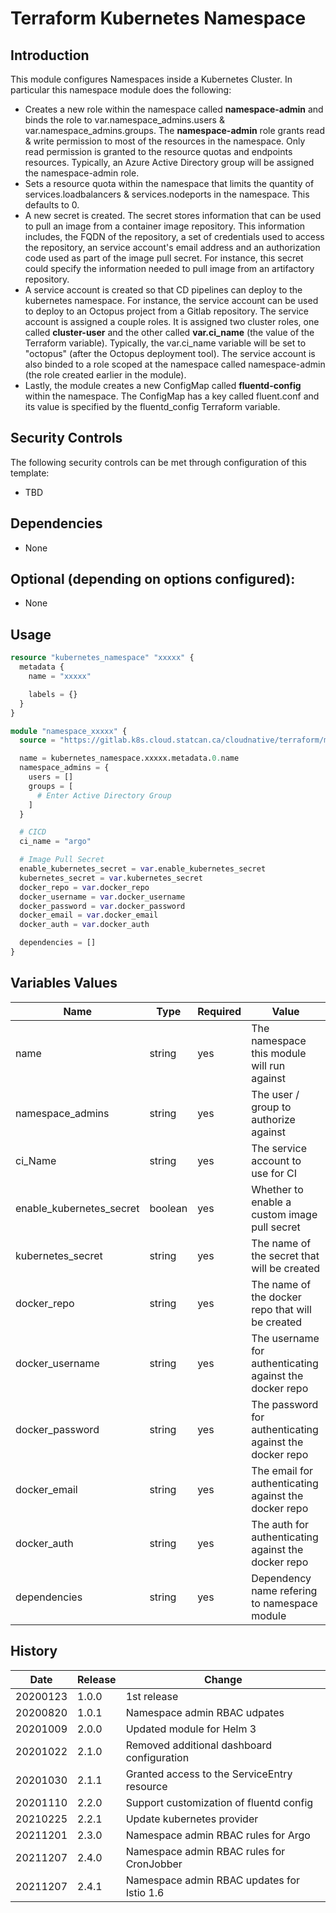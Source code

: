# Terraform Kubernetes Namespace

## Introduction

This module configures Namespaces inside a Kubernetes Cluster. In particular this namespace module does the following:
- Creates a new role within the namespace called **namespace-admin** and binds the role to var.namespace_admins.users & var.namespace_admins.groups. The **namespace-admin** role grants read & write permission to most of the resources in the namespace. Only read permission is granted to the resource quotas and endpoints resources. Typically, an Azure Active Directory group will be assigned the namespace-admin role. 
- Sets a resource quota within the namespace that limits the quantity of services.loadbalancers & services.nodeports in the namespace. This defaults to 0. 
- A new secret is created. The secret stores information that can be used to pull an image from a container image repository. This information includes, the FQDN of the repository, a set of credentials used to access the repository, an service account's email address and an authorization code used as part of the image pull secret. For instance, this secret could specify the information needed to pull image from an artifactory repository. 
- A service account is created so that CD pipelines can deploy to the kubernetes namespace. For instance, the service account can be used to deploy to an Octopus project from a Gitlab repository. The service account is assigned a couple roles. It is assigned two cluster roles, one called **cluster-user** and the other called **var.ci_name** (the value of the Terraform variable). Typically, the var.ci_name variable will be set to "octopus" (after the Octopus deployment tool). The service account is also binded to a role scoped at the namespace called namespace-admin (the role created earlier in the module).
- Lastly, the module creates a new ConfigMap called **fluentd-config** within the namespace. The ConfigMap has a key called fluent.conf and its value is specified by the fluentd_config Terraform variable.   

## Security Controls

The following security controls can be met through configuration of this template:

* TBD

## Dependencies

* None

## Optional (depending on options configured):

* None

## Usage

```terraform
resource "kubernetes_namespace" "xxxxx" {
  metadata {
    name = "xxxxx"

    labels = {}
  }
}

module "namespace_xxxxx" {
  source = "https://gitlab.k8s.cloud.statcan.ca/cloudnative/terraform/modules/terraform-kubernetes-namespace?ref=v2.0.0"

  name = kubernetes_namespace.xxxxx.metadata.0.name
  namespace_admins = {
    users = []
    groups = [
      # Enter Active Directory Group
    ]
  }

  # CICD
  ci_name = "argo"

  # Image Pull Secret
  enable_kubernetes_secret = var.enable_kubernetes_secret
  kubernetes_secret = var.kubernetes_secret
  docker_repo = var.docker_repo
  docker_username = var.docker_username
  docker_password = var.docker_password
  docker_email = var.docker_email
  docker_auth = var.docker_auth

  dependencies = []
}
```

## Variables Values

| Name                     | Type    | Required | Value                                                   |
| ------------------------ | ------- | -------- | ------------------------------------------------------- |
| name                     | string  | yes      | The namespace this module will run against              |
| namespace_admins         | string  | yes      | The user / group to authorize against                   |
| ci_Name                  | string  | yes      | The service account to use for CI                       |
| enable_kubernetes_secret | boolean | yes      | Whether to enable a custom image pull secret            |
| kubernetes_secret        | string  | yes      | The name of the secret that will be created             |
| docker_repo              | string  | yes      | The name of the docker repo that will be created        |
| docker_username          | string  | yes      | The username for authenticating against the docker repo |
| docker_password          | string  | yes      | The password for authenticating against the docker repo |
| docker_email             | string  | yes      | The email for authenticating against the docker repo    |
| docker_auth              | string  | yes      | The auth for authenticating against the docker repo     |
| dependencies             | string  | yes      | Dependency name refering to namespace module            |

## History

| Date     | Release    | Change                                      |
| -------- | ---------- | ------------------------------------------- |
| 20200123 | 1.0.0      | 1st release                                 |
| 20200820 | 1.0.1      | Namespace admin RBAC udpates                |
| 20201009 | 2.0.0      | Updated module for Helm 3                   |
| 20201022 | 2.1.0      | Removed additional dashboard configuration  |
| 20201030 | 2.1.1      | Granted access to the ServiceEntry resource |
| 20201110 | 2.2.0      | Support customization of fluentd config     |
| 20210225 | 2.2.1      | Update kubernetes provider                  |
| 20211201 | 2.3.0      | Namespace admin RBAC rules for Argo         |
| 20211207 | 2.4.0      | Namespace admin RBAC rules for CronJobber   |
| 20211207 | 2.4.1      | Namespace admin RBAC updates for Istio 1.6  |
